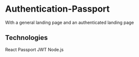 # Authentication-Passport
With a general landing page and an authenticated landing page

## Technologies
React
Passport
JWT
Node.js
